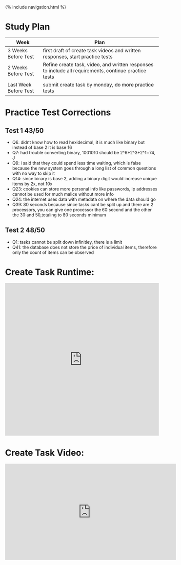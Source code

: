 {% include navigation.html %}

# Study Plan

| Week      | Plan |
| ----------- | ----------- |
| 3 Weeks Before Test      | first draft of create task videos and written responses, start practice tests       |
| 2 Weeks Before Test   | Refine create task, video, and written responses to include all requirements, continue practice tests        |
| Last Week Before Test   | submit create task by monday, do more practice tests|

# Practice Test Corrections

## Test 1 43/50

- Q6: didnt know how to read hexidecimal, it is much like binary but instead of base 2 it is base 16
- Q7: had trouble converting binary, 1001010 should be 2^6+2^3+2^1=74, J
- Q9: i said that they could spend less time waiting, which is false because the new system goes through a long list of common questions with no way to skip it
- Q14: since binary is base 2, adding a binary digit would increase unique items by 2x, not 10x
- Q23: cookies can store more personal info like passwords, ip addresses cannot be used for much malice without more info
- Q24: the internet uses data with metadata on where the data should go
- Q39: 80 seconds because since tasks cant be split up and there are 2 processors, you can give one processor the 60 second and the other the 30 and 50,totaling to 80 seconds minimum

## Test 2 48/50

- Q1: tasks cannot be split down infinitley, there is a limit
- Q41: the database does not store the price of individual items, therefore only the count of items can be observed

# Create Task Runtime:
<iframe frameborder="0" width="100%" height="500px" src="https://replit.com/@RiceSushi/CreateTask?embed=true"></iframe>

# Create Task Video:
<iframe width="560" height="315" src="https://www.youtube.com/embed/QXcoXqB-y0s" title="YouTube video player" frameborder="0" allow="accelerometer; autoplay; clipboard-write; encrypted-media; gyroscope; picture-in-picture" allowfullscreen></iframe>
